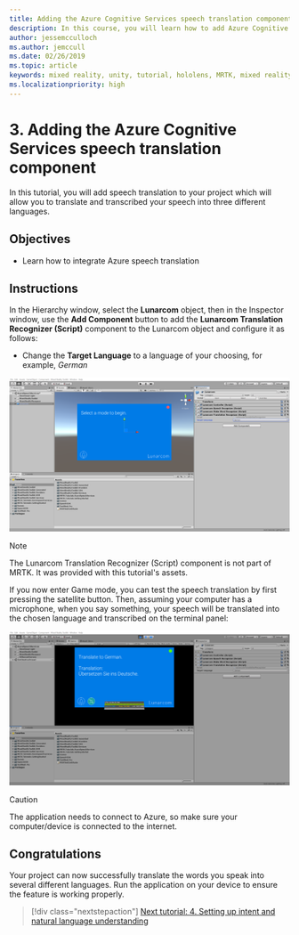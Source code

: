 ```yaml
---
title: Adding the Azure Cognitive Services speech translation component
description: In this course, you will learn how to add Azure Cognitive Services speech translation in mixed reality applications.
author: jessemcculloch
ms.author: jemccull
ms.date: 02/26/2019
ms.topic: article
keywords: mixed reality, unity, tutorial, hololens, MRTK, mixed reality toolkit, UWP, Azure spatial anchors, speech recognition, Windows 10, speech translation
ms.localizationpriority: high
---
```


# 3. Adding the Azure Cognitive Services speech translation component

In this tutorial, you will add speech translation to your project which will allow you to translate and transcribed your speech into three different languages.

## Objectives

* Learn how to integrate Azure speech translation

## Instructions

In the Hierarchy window, select the **Lunarcom** object, then in the Inspector window, use the **Add Component** button to add the **Lunarcom Translation Recognizer (Script)** component to the Lunarcom object and configure it as follows:

* Change the **Target Language** to a language of your choosing, for example, _German_

![mrlearning-speech](images/mrlearning-speech/tutorial3-section1-step1-1.png)

> [!NOTE]
> The Lunarcom Translation Recognizer (Script) component is not part of MRTK. It was provided with this tutorial's assets.

If you now enter Game mode, you can test the speech translation by first pressing the satellite button. Then, assuming your computer has a microphone, when you say something, your speech will be translated into the chosen language and transcribed on the terminal panel:

![mrlearning-speech](images/mrlearning-speech/tutorial3-section1-step1-2.png)

> [!CAUTION]
> The application needs to connect to Azure, so make sure your computer/device is connected to the internet.

## Congratulations

Your project can now successfully translate the words you speak into several different languages. Run the application on your device to ensure the feature is working properly.

> [!div class="nextstepaction"]
> [Next tutorial: 4. Setting up intent and natural language understanding](mrlearning-speechSDK-ch4.md)

